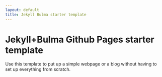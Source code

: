 ```yaml
---
layout: default
title: Jekyll Bulma starter template
---
```


<h1 class="title">Jekyll+Bulma Github Pages starter template</h1>


Use this template to put up a simple webpage or a blog without having to set up everything from scratch.
